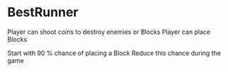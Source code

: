 # BestRunner

Player can shoot coins to destroy enemies or Blocks
Player can place Blocks

Start with 90 % chance of placing a Block
Reduce this chance during the game



